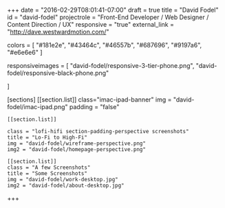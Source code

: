 +++
date = "2016-02-29T08:01:41-07:00"
draft = true
title = "David Fodel"
id = "david-fodel"
projectrole = "Front-End Developer / Web Designer / Content Direction / UX"
responsive = "true"
external_link = "http://dave.westwardmotion.com/"

colors = [
  "#181e2e",
  "#43464c",
  "#46557b",
  "#687696",
  "#9197a6",
  "#e6e6e6"
]

responsiveimages = [
	"david-fodel/responsive-3-tier-phone.png",
	"david-fodel/responsive-black-phone.png"

]


[sections]
	[[section.list]]
	class="imac-ipad-banner"
	img = "david-fodel/imac-ipad.png"
	padding = "false"

	[[section.list]]

	class = "lofi-hifi section-padding-perspective screenshots"
	title = "Lo-Fi to High-Fi"
	img = "david-fodel/wireframe-perspective.png"
	img2 = "david-fodel/homepage-perspective.png"

	[[section.list]]
	class = "A few Screenshots"
	title = "Some Screenshots"
	img = "david-fodel/work-desktop.jpg"
	img2 = "david-fodel/about-desktop.jpg"


+++

